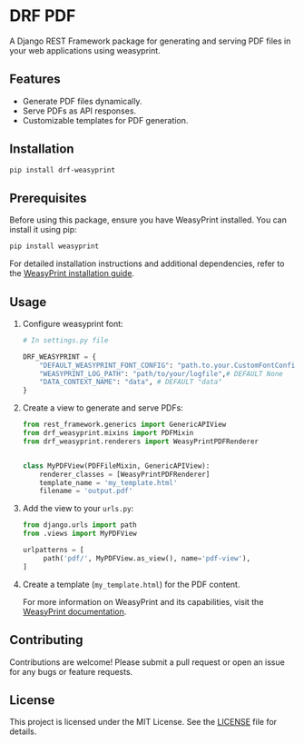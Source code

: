 # DRF PDF

A Django REST Framework package for generating and serving PDF files in your web applications using weasyprint.

## Features

- Generate PDF files dynamically.
- Serve PDFs as API responses.
- Customizable templates for PDF generation.

## Installation

```bash
pip install drf-weasyprint
```

## Prerequisites

Before using this package, ensure you have WeasyPrint installed. You can install it using pip:

```bash
pip install weasyprint
```

For detailed installation instructions and additional dependencies, refer to the [WeasyPrint installation guide](https://doc.courtbouillon.org/weasyprint/stable/index.html).

## Usage

1. Configure weasyprint font:

    ```python
    # In settings.py file

    DRF_WEASYPRINT = {
        "DEFAULT_WEASYPRINT_FONT_CONFIG": "path.to.your.CustomFontConfiguration", # DEFAULT "weasyprint.text.fonts.FontConfiguration"
        "WEASYPRINT_LOG_PATH": "path/to/your/logfile",# DEFAULT None
        "DATA_CONTEXT_NAME": "data", # DEFAULT "data"
    }
    ```

2. Create a view to generate and serve PDFs:

    ```python
    from rest_framework.generics import GenericAPIView
    from drf_weasyprint.mixins import PDFMixin
    from drf_weasyprint.renderers import WeasyPrintPDFRenderer
    

    class MyPDFView(PDFFileMixin, GenericAPIView):
        renderer_classes = [WeasyPrintPDFRenderer]
        template_name = 'my_template.html'
        filename = 'output.pdf'
    ```

3. Add the view to your `urls.py`:

    ```python
    from django.urls import path
    from .views import MyPDFView

    urlpatterns = [
         path('pdf/', MyPDFView.as_view(), name='pdf-view'),
    ]
    ```

4. Create a template (`my_template.html`) for the PDF content.

    For more information on WeasyPrint and its capabilities, visit the [WeasyPrint documentation](https://doc.courtbouillon.org/weasyprint/stable/first_steps.html).

## Contributing

Contributions are welcome! Please submit a pull request or open an issue for any bugs or feature requests.

## License

This project is licensed under the MIT License. See the [LICENSE](LICENSE) file for details.